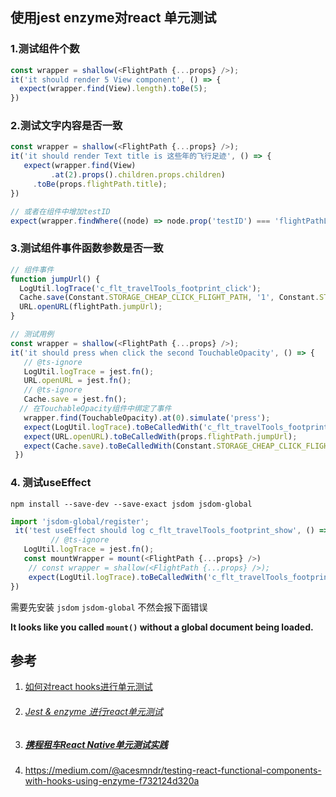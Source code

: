 ## 使用jest  enzyme对react 单元测试

### 1.测试组件个数

```js
const wrapper = shallow(<FlightPath {...props} />);
it('it should render 5 View component', () => {
  expect(wrapper.find(View).length).toBe(5);
})
```



### 2.测试文字内容是否一致

```js
const wrapper = shallow(<FlightPath {...props} />);
it('it should render Text title is 这些年的飞行足迹', () => {
   expect(wrapper.find(View)
         .at(2).props().children.props.children)
     .toBe(props.flightPath.title);
})

// 或者在组件中增加testID
expect(wrapper.findWhere((node) => node.prop('testID') === 'flightPathLtText').props().children).toBe(props.flightPath.title);
```



### 3.测试组件事件函数参数是否一致

```js
// 组件事件
function jumpUrl() {
  LogUtil.logTrace('c_flt_travelTools_footprint_click');
  Cache.save(Constant.STORAGE_CHEAP_CLICK_FLIGHT_PATH, '1', Constant.STORAGE_CHEAP_CLICK_FLIGHT_PATH_EXPIRE_TIME);
  URL.openURL(flightPath.jumpUrl);
}

// 测试用例
const wrapper = shallow(<FlightPath {...props} />);
it('it should press when click the second TouchableOpacity', () => {
   // @ts-ignore
   LogUtil.logTrace = jest.fn();
   URL.openURL = jest.fn();
   // @ts-ignore
   Cache.save = jest.fn();
  // 在TouchableOpacity组件中绑定了事件
   wrapper.find(TouchableOpacity).at(0).simulate('press');
   expect(LogUtil.logTrace).toBeCalledWith('c_flt_travelTools_footprint_click');  
   expect(URL.openURL).toBeCalledWith(props.flightPath.jumpUrl);  
   expect(Cache.save).toBeCalledWith(Constant.STORAGE_CHEAP_CLICK_FLIGHT_PATH, '1', 		   Constant.STORAGE_CHEAP_CLICK_FLIGHT_PATH_EXPIRE_TIME);
 })
```



### 4. 测试useEffect

```shell
npm install --save-dev --save-exact jsdom jsdom-global
```

```js
import 'jsdom-global/register'; 
 it('test useEffect should log c_flt_travelTools_footprint_show', () => {
         // @ts-ignore
   LogUtil.logTrace = jest.fn();
   const mountWrapper = mount(<FlightPath {...props} />)
    // const wrapper = shallow(<FlightPath {...props} />);
    expect(LogUtil.logTrace).toBeCalledWith('c_flt_travelTools_footprint_show');  
})
```

需要先安装 `jsdom` `jsdom-global` 不然会报下面错误

 **It looks like you called `mount()` without a global document being loaded.**



## 参考

1. [如何对react hooks进行单元测试](https://segmentfault.com/a/1190000020058166)

2. ###### [Jest & enzyme 进行react单元测试](https://juejin.im/post/6844903763526828045)

3. ##### [携程租车React Native单元测试实践](https://www.infoq.cn/article/AYS6fpGLU7jb9kiXHDkC)

4. https://medium.com/@acesmndr/testing-react-functional-components-with-hooks-using-enzyme-f732124d320a

